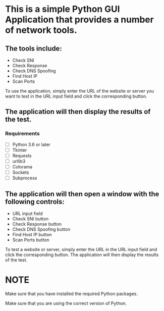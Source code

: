 # This is a simple Python GUI Application that provides a number of network tools. 

## The tools include:
* Check SNI
* Check Response
* Check DNS Spoofing
* Find Host IP
* Scan Ports

To use the application, simply enter the URL of the website or server you want to test in the URL input field and click the corresponding button. 

## The application will then display the results of the test.

### Requirements
* [ ] Python 3.6 or later
* [ ] Tkinter
* [ ] Requests
* [ ] urllib3
* [ ] Colorama
* [ ] Sockets
* [ ] Subprocess

## The application will then open a window with the following controls:
* URL input field
* Check SNI button
* Check Response button
* Check DNS Spoofing button
* Find Host IP button
* Scan Ports button

To test a website or server, simply enter the URL in the URL input field and click the corresponding button. The application will then display the results of the test.

# NOTE
Make sure that you have installed the required Python packages.

Make sure that you are using the correct version of Python.

